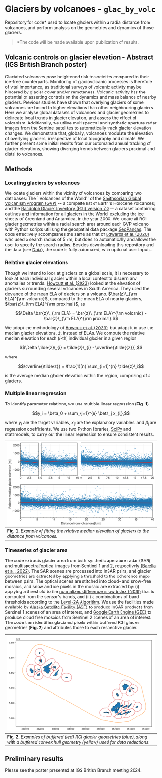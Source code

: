 # Glaciers by volcanoes - `glac_by_volc`

Repository for code\* used to locate glaciers within a radial distance from volcanoes, and perform analysis on the geometries and dynamics of those glaciers. 

> \*The code will be made available upon publication of results.



## Volcanic controls on glacier elevation - Abstract (IGS British Branch poster)

Glaciated volcanoes pose heightened risk to societies compared to their ice-free counterparts. Monitoring of glaciovolcanic processes is therefore of vital importance, as traditional surveys of volcanic activity may be hindered by glacier cover and/or remoteness. Volcanic activity has the potential of asserting controls on the dynamics and mass balance of nearby glaciers. Previous studies have shown that overlying glaciers of some volcanoes are bound to higher elevations than other neighbouring glaciers. Here we analyse global datasets of volcanoes and glacier geometries to delineate local trends in glacier elevation, and  assess the effect of volcanism. Additionally, we utilise multispectral and synthetic aperture radar images from the Sentinel satellites to automatically track glacier elevation changes. We demonstrate that, globally, volcanoes modulate the elevation of overlying glaciers, irrespective of local topography and climate. We further present some initial results from our automated annual tracking of glacier elevations, showing diverging trends between glaciers proximal and distal to volcanoes.



## Methods

### Locating glaciers by volcanoes

We locate glaciers within the vicinity of volcanoes by comparing two databases: The ``Volcanoes of the World'' of the [Smithsonian Global Volcanism Program (GVP)](https://volcano.si.edu/volcanolist_holocene.cfm) -- a complete list of Earth's Holocene volcanoes; and the [Randolph Glacier Inventory (RGI) version 7.0](http://www.glims.org/rgi_user_guide/welcome.html) -- a dataset containing outlines and information for all glaciers in the World, excluding the ice sheets of Greenland and Antarctica, in the year 2000. We locate all RGI glacier geometries within a radial search area around each GVP volcano with Python scripts utilising the geospatial data package [GeoPandas](https://geopandas.org/). The code effectively accomplishes the same as that of [Edwards et al. (2020)](https://doi.org/10.1016/j.gloplacha.2020.103356) who used a search radius of 5 km, but does so automatically and allows the user to specify the search radius. Besides downloading this repository and the data (see [Data](#data)), the code is fully automated, with optional user inputs.

### Relative glacier elevations

Though we intend to look at glaciers on a global scale, it is necessary to look at each individual glacier within a local context to discern any anomalies or trends. [Howcutt et al. (2023)](https://doi.org/10.1130/G51411.1) looked at the elevation of glaciers surrounding several volcanoes in South America. They used the deviance of the mean ELA of glaciers on a volcano, $\bar{z}\_{\rm ELA}^{\rm volcanic}$, compared to the mean ELA of nearby glaciers, $\bar{z}\_{\rm ELA}^{\rm proximal}$, as

$$\Delta \bar{z}\_{\rm ELA} = \bar{z}\_{\rm ELA}^{\rm volcanic} - \bar{z}\_{\rm ELA}^{\rm proximal}.$$

We adopt the methodology of [Howcutt et al. (2023)](https://doi.org/10.1130/G51411.1), but adapt it to use the median glacier elevations, $\tilde{z}$, instead of ELAs. We compute the relative median elevation for each ($i$-th) individual glacier in a given region

$$\Delta \tilde{z}\_{i} = \tilde{z}\_{i} - \overline{\tilde{{z}}},$$

where 

$$\overline{\tilde{z}} = \frac{1}{n} \sum_{i=1}^{n} \tilde{z}\_i$$

is the average median glacier elevation within the region, comprising of $n$ glaciers.

### Multiple linear regression

To identify parameter relations, we use multiple linear regression (**Fig. 1**)

$$y_i = \beta_0 + \sum_{j=1}^{n} \beta_j x_{ij},$$

where $y_i$ are the target variables, $x_{ij}$ are the explanatory variables, and $\beta_j$ are regression coefficients. We use two Python libraries, [SciPy](https://scipy.org/) and [statsmodels](https://www.statsmodels.org), to carry out the linear regression to ensure consistent results.

| ![Glacier median elevation fit](figs/global_dzmed_scatter_legend.png) |
|--|
| **Fig. 1.** *Example of fitting the relative median elevation of glaciers to the distance from volcanoes.* |

### Timeseries of glacier area

The code extracts glacier area from both synthetic aperature radar (SAR) and multispectral/optical images from Sentinel 1 and 2, respectively [(Barella et al., 2022)](https://doi.org/10.1109/JSTARS.2022.3179050). The SAR scenes are processed into InSAR pairs, and glacier geometries are extracted by applying a threshold to the coherence maps between pairs. The optical scenes are stitched into cloud- and snow-free mosaics, and snow and ice pixels in the mosaic are extracted by: (i) applying a threshold to the [normalized difference snow index (NDSI)](https://custom-scripts.sentinel-hub.com/sentinel-2/ndsi/) that is computed from the sensor's bands, and (ii) a combinations of band thresholds according to the [Level-2A Algorithm](https://sentinels.copernicus.eu/web/sentinel/technical-guides/sentinel-2-msi/level-2a/algorithm-overview). We use the facilities made available by [Alaska Satellite Facility (ASF)](https://asf.alaska.edu/) to produce InSAR products from Sentinel 1 scenes of an area of interest, and [Google Earth Engine (GEE)](https://earthengine.google.com/) to produce cloud free mosaics from Sentinel 2 scenes of an area of interest. The code then identifies glaciated pixels within buffered RGI glacier geometries (**Fig. 2**) and attributes those to each respective glacier.

| ![Buffered RGI glacier geometries](figs/glacier_buffer_example.png) |
|--|
| **Fig. 2.** *Examples of buffered (red) RGI glacier geometries (blue), along with a buffered convex hull geometry (yellow) used for data reductions.* |



## Preliminary results

Please see the poster presented at IGS British Branch meeting 2024.
